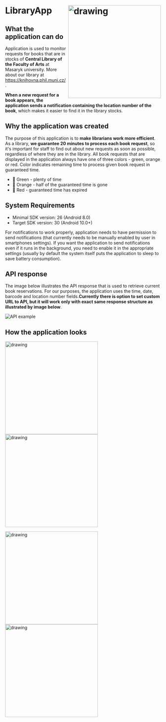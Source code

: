 # LibraryApp <img align= "right" src="app/src/main/res/drawable/logo_knihovna.png" alt="drawing" width="300"/>


## What the application can do
Application is used to monitor requests for books that are in stocks of **Central Library of the Faculty of Arts** at Masaryk university. More about our library at https://knihovna.phil.muni.cz/ .

**When a new request for a book appears, the application sends a notification containing the location number of the book**, which makes it easier to find it in the library stocks.

## Why the application was created
The purpose of this application is to **make librarians work more efficient**. As a library, **we guarantee 20 minutes to process each book request**, so it's important for staff to find out about new requests as soon as possible, regardless of where they are in the library.
All book requests that are displayed in the application always have one of three colors - green, orange or red. Color indicates remaining time to process given book request in guaranteed time.
- &#x1F4D7; Green - plenty of time
- &#x1F4D2; Orange - half of the guaranteed time is gone
- &#x1F4D5; Red - guaranteed time has expired

## System Requirements
- Minimal SDK version: 26 (Android 8.0)
- Target SDK version: 30 (Android 10.0+)

For notifications to work properly, application needs to have permission to send notifications (that currently needs to be manually enabled by user in smartphones settings).
If you want the application to send notifications even if it runs in the background, you need to enable it in the appropriate settings (usually by default the system itself puts the application to sleep to save battery consumption).

## API response
The image below illustrates the API response that is used to retrieve current book reservations. For our purposes, the application uses the time, date, barcode and location number fields.**Currently there is option to set custom URL to API, but it will work only with exact same response structure as illustrated by image below**.
      
![API example](images/API_JSON_example.PNG)

## How the application looks

<img src="images/main_visual.jpg" alt="drawing" width="300"/> <img src="images/workDone_notif.jpg" alt="drawing" width="300"/>

<img src="images/settings_visual.jpg" alt="drawing" width="300"/> <img src="images/about_visual.jpg" alt="drawing" width="300"/>
